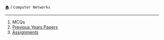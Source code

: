 [`🏠`](/) / `Computer Networks`

<hr />

1. MCQs
2. [Previous Years Papers](/s/cn/papers/)
3. [Assignments](/s/cn/assignments/)

